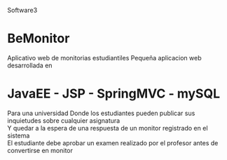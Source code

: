 Software3
# BeMonitor
Aplicativo web de monitorias estudiantiles
Pequeña aplicacion web desarrollada en
# JavaEE - JSP - SpringMVC - mySQL
Para una universidad
Donde los estudiantes pueden publicar sus inquietudes sobre cualquier asignatura<br>
Y quedar a la espera de una respuesta de un monitor registrado en el sistema<br>
El estudiante debe aprobar un examen realizado por el profesor antes de convertirse en monitor
<br>
